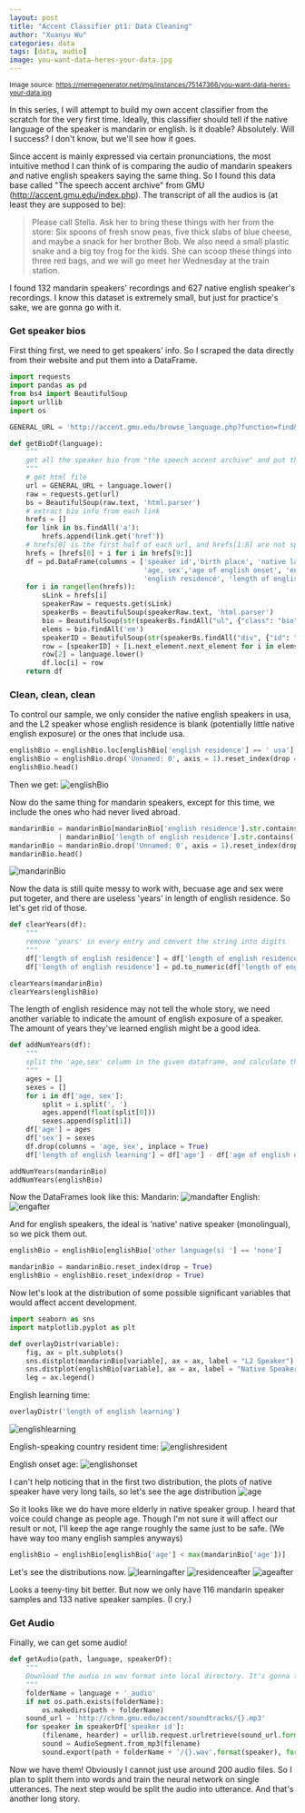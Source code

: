 ```yaml
---
layout: post
title: "Accent Classifier pt1: Data Cleaning"
author: "Xuanyu Wu"
categories: data
tags: [data, audio]
image: you-want-data-heres-your-data.jpg
---
```


<sub> Image source: https://memegenerator.net/img/instances/75147366/you-want-data-heres-your-data.jpg</sub>

In this series, I will attempt to build my own accent classifier from the scratch for the very first time. Ideally, this classifier should tell if the native language of the speaker is mandarin or english. Is it doable? Absolutely. Will I success? I don't know, but we'll see how it goes.

Since accent is mainly expressed via certain pronunciations, the most intuitive method I can think of is comparing the audio of mandarin speakers and native english speakers saying the same thing. So I found this data base called "The speech accent archive" from GMU (http://accent.gmu.edu/index.php). The transcript of all the audios is (at least they are supposed to be):


>Please call Stella.  Ask her to bring these things with her from the store:  Six spoons of fresh snow peas, five thick slabs of blue cheese, and maybe a snack for her brother Bob.  We also need a small plastic snake and a big toy frog for the kids.  She can scoop these things into three red bags, and we will go meet her Wednesday at the train station.

I found 132 mandarin speakers' recordings and 627 native english speaker's recordings. I know this dataset is extremely small, but just for practice's sake, we are gonna go with it.

### Get speaker bios

First thing first, we need to get speakers' info. So I scraped the data directly from their website and put them into a DataFrame.

~~~~python
import requests
import pandas as pd
from bs4 import BeautifulSoup
import urllib
import os

GENERAL_URL = 'http://accent.gmu.edu/browse_language.php?function=find&language='

def getBioDf(language):
    """
    get all the speaker bio from "the speech accent archive" and put them into a pandas DataFrame
    """
    # get html file
    url = GENERAL_URL + language.lower()
    raw = requests.get(url)
    bs = BeautifulSoup(raw.text, 'html.parser')
    # extract bio info from each link
    hrefs = []
    for link in bs.findAll('a'):
        hrefs.append(link.get('href'))
    # hrefs[0] is the first half of each url, and hrefs[1:8] are not speaker pages
    hrefs = [hrefs[0] + i for i in hrefs[9:]] 
    df = pd.DataFrame(columns = ['speaker id','birth place', 'native language','other language(s) ',
                                 'age, sex','age of english onset', 'english learning method',
                                 'english residence', 'length of english residence'])
    for i in range(len(hrefs)):
        sLink = hrefs[i]
        speakerRaw = requests.get(sLink)
        speakerBs = BeautifulSoup(speakerRaw.text, 'html.parser')
        bio = BeautifulSoup(str(speakerBs.findAll("ul", {"class": "bio"})))
        elems = bio.findAll('em')
        speakerID = BeautifulSoup(str(speakerBs.findAll("div", {"id": "translation"}))).find('h5').next_element.text
        row = [speakerID] + [i.next_element.next_element for i in elems]
        row[2] = language.lower()
        df.loc[i] = row
    return df
~~~~

### Clean, clean, clean

To control our sample, we only consider the native english speakers in usa, and the L2 speaker whose english residence is blank (potentially little native english exposure) or the ones that include usa.

~~~~python
englishBio = englishBio.loc[englishBio['english residence'] == ' usa']
englishBio = englishBio.drop('Unnamed: 0', axis = 1).reset_index(drop = True)
englishBio.head()
~~~~

Then we get:
![englishBio](./20190706_data_cleanning_img/englishbio.png)

Now do the same thing for mandarin speakers, except for this time, we include the ones who had never lived abroad.

~~~~python
mandarinBio = mandarinBio[mandarinBio['english residence'].str.contains('usa') 
            | mandarinBio['length of english residence'].str.contains('0 years')]
mandarinBio = mandarinBio.drop('Unnamed: 0', axis = 1).reset_index(drop = True)
mandarinBio.head()
~~~~

![mandarinBio](./20190706_data_cleanning_img/mandarinbio.png)

Now the data is still quite messy to work with, becuase age and sex were put togeter, and there are useless 'years' in length of english residence. So let's get rid of those.

~~~~python
def clearYears(df):
    """
    remove 'years' in every entry and convert the string into digits
    """
    df['length of english residence'] = df['length of english residence'].str.replace(' years', '', regex = True)
    df['length of english residence'] = pd.to_numeric(df['length of english residence'])

clearYears(mandarinBio)
clearYears(englishBio)
~~~~

The length of english residence may not tell the whole story, we need another variable to indicate the amount of english exposure of a speaker. The amount of years they've learned english might be a good idea. 

~~~~python
def addNumYears(df):
    """
    split the 'age,sex' column in the given dataframe, and calculate the english learning period
    """
    ages = []
    sexes = []
    for i in df['age, sex']:
        split = i.split(', ')
        ages.append(float(split[0]))
        sexes.append(split[1])
    df['age'] = ages
    df['sex'] = sexes
    df.drop(columns = 'age, sex', inplace = True)
    df['length of english learning'] = df['age'] - df['age of english onset']

addNumYears(mandarinBio)
addNumYears(englishBio)
~~~~

Now the DataFrames look like this:
Mandarin:
![mandafter](./20190706_data_cleanning_img/mandarinafter.png)
English:
![engafter](./20190706_data_cleanning_img/englishafter.png)

And for english speakers, the ideal is 'native' native speaker (monolingual), so we pick them out.

~~~~python
englishBio = englishBio[englishBio['other language(s) '] == 'none']

mandarinBio = mandarinBio.reset_index(drop = True)
englishBio = englishBio.reset_index(drop = True)
~~~~

Now let's look at the distribution of some possible significant variables that would affect accent development.

~~~~python
import seaborn as sns
import matplotlib.pyplot as plt

def overlayDistr(variable):
    fig, ax = plt.subplots()
    sns.distplot(mandarinBio[variable], ax = ax, label = "L2 Speaker")
    sns.distplot(englishBio[variable], ax = ax, label = "Native Speaker")
    leg = ax.legend()
~~~~

English learning time:

~~~~python
overlayDistr('length of english learning')
~~~~
![englishlearning](./20190706_data_cleanning_img/englishlearning.png)

English-speaking country resident time:
![englishresident](./20190706_data_cleanning_img/resident.png)

English onset age:
![englishonset](./20190706_data_cleanning_img/onset.png)

I can't help noticing that in the first two distribution, the plots of native speaker have very long tails, so let's see the age distribution
![age](./20190706_data_cleanning_img/age.png)

So it looks like we do have more elderly in native speaker group. I heard that voice could change as people age. Though I'm not sure it will affect our result or not, I'll keep the age range roughly the same just to be safe. (We have way too many english samples anyways)

~~~~python
englishBio = englishBio[englishBio['age'] < max(mandarinBio['age'])]
~~~~

Let's see the distributions now.
![learningafter](./20190706_data_cleanning_img/learningafter.png)
![residenceafter](./20190706_data_cleanning_img/residenceafter.png)
![ageafter](./20190706_data_cleanning_img/ageafter.png)

Looks a teeny-tiny bit better. But now we only have 116 mandarin speaker samples and 133 native speaker samples. (I cry.)

### Get Audio

Finally, we can get some audio!

~~~~python
def getAudio(path, language, speakerDf):
    """
    Download the audio in wav format into local directory. It's gonna take a while. be patient!
    """
    folderName = language + '_audio'
    if not os.path.exists(folderName):
        os.makedirs(path + folderName)
    sound_url = 'http://chnm.gmu.edu/accent/soundtracks/{}.mp3'
    for speaker in speakerDf['speaker id']:
        (filename, hearder) = urllib.request.urlretrieve(sound_url.format(speaker))
        sound = AudioSegment.from_mp3(filename)
        sound.export(path + folderName + '/{}.wav'.format(speaker), format="wav")
~~~~

Now we have them! Obviously I cannot just use around 200 audio files. So I plan to split them into words and train the neural network on single utterances. The next step would be split the audio into utterance. And that's another long story.
